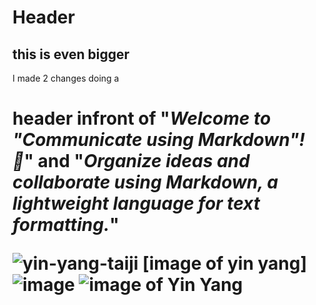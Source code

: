 # <h1> Header </header>
## this is even bigger 
I made 2 changes doing a <h1> header infront of "_Welcome to "Communicate using Markdown"! :wave:_" and "_Organize ideas and collaborate using Markdown, a lightweight language for text formatting._"

![yin-yang-taiji](https://github.com/RavennR/skills-communicate-using-markdown/assets/156838582/ad5af01a-2778-4a8d-8c9f-5b92f30df6d2)
[image of yin yang]
![image](https://github.com/RavennR/skills-communicate-using-markdown/assets/156838582/eb74a1a9-aead-4fa1-8b91-57fcfa0cc10f)
![image of Yin Yang](https://github.com/RavennR/skills-communicate-using-markdown/assets/156838582/ad5af01a-2778-4a8d-8c9f-5b92f30df6d2)

